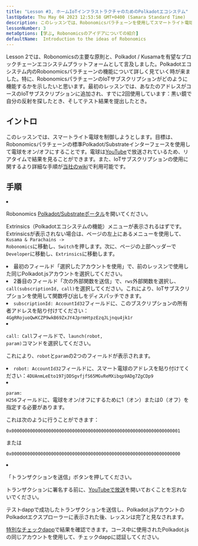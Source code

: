 ```yaml
---
title: "Lesson #3, ホームIoTインフラストラクチャのためのPolkadotエコシステム"
lastUpdate: Thu May 04 2023 12:53:58 GMT+0400 (Samara Standard Time)
description: このレッスンでは、Robonomicsパラチェーンを使用してスマートライト電球を制御しようとします。
lessonNumber: 3
metaOptions: [学ぶ, Robonomicsのアイデアについての紹介]
defaultName:  Introduction to the ideas of Robonomics
---
```


Lesson 2では、Robonomicsの主要な原則と、Polkadot / Kusamaを有望なブロックチェーンエコシステムプラットフォームとして言及しました。Polkadotエコシステム内のRobonomicsパラチェーンの機能について詳しく見ていく時が来ました。特に、RobonomicsパラチェーンのIoTサブスクリプションがどのように機能するかを示したいと思います。最初のレッスンでは、あなたのアドレスがコースのIoTサブスクリプションに追加され、すでに2回使用しています：黒い鏡で自分の反射を探したとき、そしてテスト結果を提出したとき。

## イントロ

このレッスンでは、スマートライト電球を制御しようとします。目標は、Robonomicsパラチェーンの標準Polkadot/Substrateインターフェースを使用して電球をオン/オフにすることです。電球は[YouTube](https://www.youtube.com/channel/UCkemsNJWaCmvF1Oi50C-hAg/live)で放送されているため、リアタイムで結果を見ることができます。また、IoTサブスクリプションの使用に関するより詳細な手順が[当社のwiki](https://wiki.robonomics.netwまたはk/docs/subscription-launch/)で利用可能です。


## 手順

<List type="numbers">

<li>

Robonomics [Polkadot/Substrateポータル](https://polkadot.js.またはg/apps/?rpc=wss%3A%2F%2Fkusama.rpc.robonomics.netwまたはk%2F#/extrinsics)を開いてください。

Extrinsics（Polkadotエコシステムの機能）メニューが表示されるはずです。Extrinsicsが表示されない場合は、ページの左上にあるメニューを使用して、<code> Kusama & Parachains -> Robonomics</code>に移動し、<code>Switch</code>を押します。次に、ページの上部ヘッダーで<code>Developer</code>に移動し、<code>Extrinsics</code>に移動します。

</li>

<li>
最初のフィールド「選択したアカウントを使用」で、前のレッスンで使用した同じPolkadot.jsアカウントを選択してください。
</li>

<li>
2番目のフィールド「次の外部関数を送信」で、<code>rws</code>外部関数を選択し、<code>call(subscriptionId, call)</code>を選択してください。これにより、IoTサブスクリプションを使用して関数呼び出しをディスパッチできます。
</li>

<li>
<code>subscriptionId: AccountId32</code>フィールドに、このブスクリプションの所有者アドレスを貼り付けてください：<code>4GgRRojuoQwKCZP9wkB69ZxJY4JprmHtpzEzqJLjnqu4jk1r</code>
</li>

<li>

<code>call: Call</code>フィールドで、<code>launch(robot, param)</code>コマンドを選択してください。

これにより、<code>robot</code>と<code>param</code>の2つのフィールドが表示されます。

</li>

<li>
<code>robot: AccountId32</code>フィールドに、スマート電球のアドレスを貼り付けてください：<code>4DUAnmLeEto197jDDSgvfjfS65MGvReMXibqp9ADg7ZgCDp9</code>
</li>

<li>

<code>param: H256</code>フィールドに、電球をオン/オフにするために1（オン）または0（オフ）を指定する必要があります。

これは次のように行うことができます：

<code>0x0000000000000000000000000000000000000000000000000000000000000001</code>

または

<code>0x0000000000000000000000000000000000000000000000000000000000000000</code>

</li>

<li>

「トランザクションを送信」ボタンを押してください。

トランザクションに署名する前に、[YouTubeで放送](https://www.youtube.com/channel/UCkemsNJWaCmvF1Oi50C-hAg/live)を開いておくことを忘れないでください。

</li>


</List>

<Result>

テストdappで成功したトランザクションを送信し、Polkadot.jsアカウントのPolkadotエクスプローラーに表示された後、レッスンは完了と見なされます。

[特別なチェックdapp](https://lk.robonomics.academy/)で結果を確認できます。コース中に使用されたPolkadot.jsの同じアカウントを使用して、チェックdappに認証してください。

</Result>